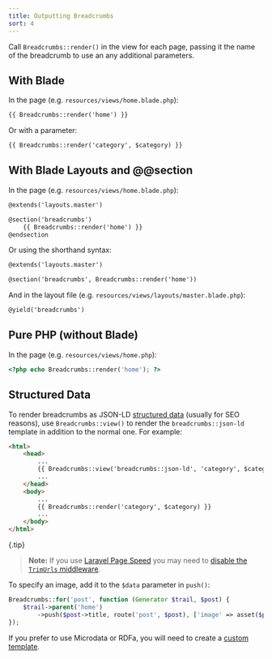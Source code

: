```yaml
---
title: Outputting Breadcrumbs
sort: 4
---
```


Call `Breadcrumbs::render()` in the view for each page, passing it the name of the breadcrumb to use an any additional parameters.

## With Blade

In the page (e.g. `resources/views/home.blade.php`):

```html
{{ Breadcrumbs::render('home') }}
```

Or with a parameter:

```html
{{ Breadcrumbs::render('category', $category) }}
```

## With Blade Layouts and @@section

In the page (e.g. `resources/views/home.blade.php`):

```html
@extends('layouts.master')

@section('breadcrumbs')
    {{ Breadcrumbs::render('home') }}
@endsection
```

Or using the shorthand syntax:

```html
@extends('layouts.master')

@section('breadcrumbs', Breadcrumbs::render('home'))
```

And in the layout file (e.g. `resources/views/layouts/master.blade.php`):

```html
@yield('breadcrumbs')
```

## Pure PHP (without Blade)
In the page (e.g. `resources/views/home.php`):

```php
<?php echo Breadcrumbs::render('home'); ?>
```

## Structured Data

To render breadcrumbs as JSON-LD [structured data](https://developers.google.com/search/docs/data-types/breadcrumbs) (usually for SEO reasons),
use `Breadcrumbs::view()` to render the `breadcrumbs::json-ld` template in addition to the normal one. For example:

```html
<html>
    <head>
        ...
        {{ Breadcrumbs::view('breadcrumbs::json-ld', 'category', $category) }}
        ...
    </head>
    <body>
        ...
        {{ Breadcrumbs::render('category', $category) }}
        ...
    </body>
</html>
```

{.tip}
> **Note:** If you use [Laravel Page Speed](https://github.com/renatomarinho/laravel-page-speed) you may need to [disable the `TrimUrls` middleware](https://github.com/renatomarinho/laravel-page-speed/issues/66).

To specify an image, add it to the `$data` parameter in `push()`:

```php
Breadcrumbs::for('post', function (Generator $trail, $post) {
    $trail->parent('home')
        ->push($post->title, route('post', $post), ['image' => asset($post->image)]);
});
```

If you prefer to use Microdata or RDFa, you will need to create a [custom template](/docs/laravel-breadcrumbs/v1/usage/custom-templates).
